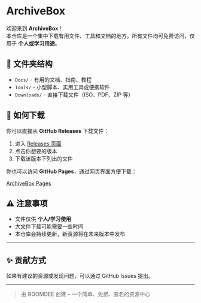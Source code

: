 # ArchiveBox

欢迎来到 **ArchiveBox**！  
本仓库是一个集中下载有用文件、工具和文档的地方。所有文件均可免费访问，仅用于 **个人或学习用途**。

## 📂 文件夹结构

- `Docs/` - 有用的文档、指南、教程  
- `Tools/` - 小型脚本、实用工具或便携软件  
- `Downloads/` - 直接下载文件（ISO、PDF、ZIP 等）

## 📝 如何下载

你可以直接从 **GitHub Releases** 下载文件：

1. 进入 [Releases 页面](https://github.com/BOOMDEE/ArchiveBox/releases)  
2. 点击你想要的版本  
3. 下载该版本下列出的文件

你也可以访问 **GitHub Pages**，通过网页界面方便下载：

[ArchiveBox Pages](https://boomdee.github.io/ArchiveBox)

## ⚠️ 注意事项

- 文件仅供 **个人/学习使用**  
- 大文件下载可能需要一些时间  
- 本仓库会持续更新，新资源将在未来版本中发布

---

## ✨ 贡献方式

如果有建议的资源或发现问题，可以通过 GitHub Issues 提出。

---

> 由 BOOMDEE 创建 – 一个简单、免费、匿名的资源中心
